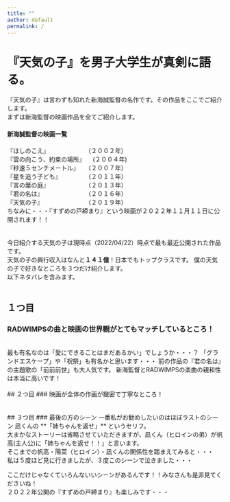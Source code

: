 ```yaml
---
title: ""
author: default
permalink: /
---
```


# 『天気の子』を男子大学生が真剣に語る。  
『天気の子』は言わずも知れた新海誠監督の名作です。その作品をここでご紹介します。
<br>
まずは新海監督の映画作品を全てご紹介します。
#### 新海誠監督の映画一覧  
『ほしのこえ』　　　　　　　（２００２年）  
『雲の向こう、約束の場所』 　(２００４年)  
『秒速５センチメートル』　　（２００７年）  
『星を追う子ども』　　　　　（２０１１年）  
『言の葉の庭』　　　　　　　（２０１３年）  
『君の名は』　　　　　　　　（２０１６年）  
『天気の子』　　　　　　　　（２０１９年）
<br>
ちなみに・・・『すずめの戸締まり』という映画が２０２２年１１月１１日に公開されます！！  
<br>
<br>
今日紹介する天気の子は現時点（2022/04/22）時点で最も最近公開された作品です。
<br>
天気の子の興行収入はなんと**１４１億**！日本でもトップクラスです。
僕の天気の子で好きなところを３つだけ紹介します。
<br>
以下ネタバレを含みます。 
<br>
<br>
## １つ目  
###  RADWIMPSの曲と映画の世界観がとてもマッチしているところ！
<br>
最も有名なのは「愛にできることはまだあるかい」でしょうか・・・？  
「グランドエスケープ」や「祝祭」も有名かと思います・・・  
前の作品の『君の名は』の主題歌の「前前前世」も大人気です。 
新海監督とRADWIMPSの楽曲の親和性は本当に高いです！
<br><br>
## ２つ目
### 映画が全体の作画が緻密で丁寧なところ！
<br>


<br>
<br>
## ３つ目
### 最後の方のシーン
一番私がお勧めしたいのはほぼラストのシーン 凪くんの **「姉ちゃんを返せ」** というセリフ。
<br>
大まかなストーリーは省略させていただきますが、凪くん（ヒロインの弟）が帆高(主人公)に「姉ちゃんを返せ！！」と言います。
<br>
そこまでの帆高・陽菜（ヒロイン）・凪くんの関係性を踏まえてみると・・・
<br>
私は５度ほど見に行きましたが、３度このシーンで泣きました・・・

ここだけじゃなくていろんないいシーンがあるんです！！みなさんも是非見てくださいね！
<br>
２０２２年公開の『すずめの戸締まり』も楽しみです・・・
